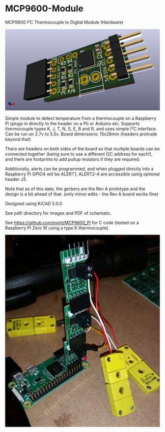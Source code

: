 # MCP9600-Module
MCP9600 I²C Thermocouple to Digital Module (Hardware)

![MCP9600 Board View](https://github.com/pvint/MCP9600-Module/blob/master/pdf/3d_top.png?raw=true)

Simple module to detect temperature from a thermocouple on a Raspberry Pi (plugs in directly to the header on a Pi) or Arduino etc.
Supports thermocouple types K, J, T, N, S, E, B and R, and uses simple I²C interface. Can be run on 2.7v to 5.5v.
Board dimensions: 15x28mm (headers protrude beyond that)

There are headers on both sides of the board so that multiple boards can be connected together (being sure to use a different I2C address for each!), and there are footprints to add pullup resistors if they are required. 

Additionally, alerts can be programmed, and when plugged directly into a Raspberry Pi GPIO4 will be ALERT1, ALERT2-4 are accessible using optional header J3.

Note that as of this date, the gerbers are the Rev A prototype and the design is a bit ahead of that. (only minor edits - the Rev A board works fine)

Designed using KiCAD 5.0.0

See pdf/ directory for images and PDF of schematic.

See https://github.com/pvint/MCP9600_Pi for C code (tested on a Raspberry Pi Zero W using a type K thermocouple)

![MCP9600 Working Boards](https://github.com/pvint/MCP9600-Module/blob/master/pdf/ThermocoupleBoards.jpeg?raw=true)
